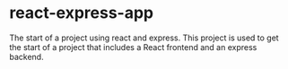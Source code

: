 # react-express-app
 The start of a project using react and express.
 This project is used to get the start of a project
 that includes a React frontend and an express backend.
 ## 
